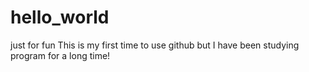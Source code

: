 # hello_world
just for fun
This is my first time to use github but I have been studying program for a long time!
